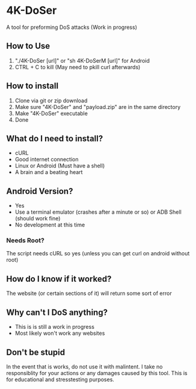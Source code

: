 # 4K-DoSer
A tool for preforming DoS attacks (Work in progress)

## How to Use
1) "./4K-DoSer [url]" or "sh 4K-DoSerM [url]" for Android
2) CTRL + C to kill (May need to pkill curl afterwards)

## How to install
1) Clone via git or zip download
2) Make sure "4K-DoSer" and "payload.zip" are in the same directory
3) Make "4K-DoSer" executable
4) Done

## What do I need to install?
+ cURL
+ Good internet connection
+ Linux or Android (Must have a shell)
+ A brain and a beating heart

## Android Version?
+ Yes
+ Use a terminal emulator (crashes after a minute or so) or ADB Shell (should work fine)
+ No development at this time
### Needs Root?
The script needs cURL so yes (unless you can get curl on android without root)

## How do I know if it worked?
The website (or certain sections of it) will return some sort of error

## Why can't I DoS anything?
+ This is is still a work in progress
+ Most likely won't work any websites

## Don't be stupid
In the event that is works, do not use it with malintent. I take no responsiblity for your actions or any damages caused by this tool. This is for educational and stresstesting purposes. 
